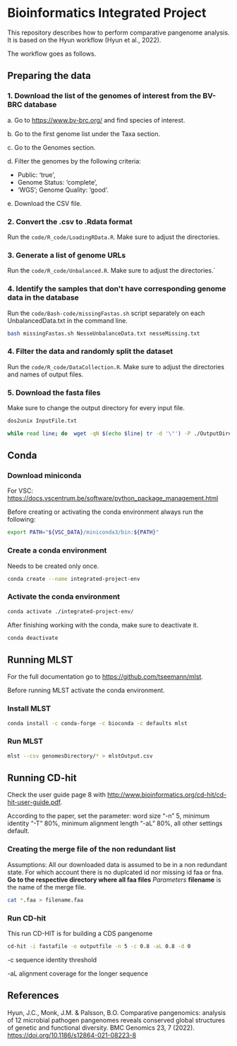 # Bioinformatics Integrated Project
This repository describes how to perform comparative pangenome analysis. It is based on the Hyun workflow (Hyun et al., 2022). 

The workflow goes as follows.

## Preparing the data

### 1. Download the list of the genomes of interest from the BV-BRC database

a. Go to https://www.bv-brc.org/ and find species of interest.

b. Go to the first genome list under the Taxa section.

c. Go to the Genomes section.

d. Filter the genomes by the following criteria: 
- Public: ‘true',
- Genome Status: ‘complete’,
- ‘WGS’; Genome Quality: ‘good’.

e. Download the CSV file. 

### 2. Convert the .csv to .Rdata format

Run the `code/R_code/LoadingRData.R`. Make sure to adjust the directories.

### 3. Generate a list of genome URLs 

Run the `code/R_code/Unbalanced.R`. Make sure to adjust the directories.`

### 4. Identify the samples that don't have corresponding genome data in the database

Run the `code/Bash-code/missingFastas.sh` script separately on each UnbalancedData.txt in the command line. 

```bash
bash missingFastas.sh NesseUnbalanceData.txt nesseMissing.txt
```

### 4. Filter the data and randomly split the dataset

Run the `code/R_code/DataCollection.R`. Make sure to adjust the directories and names of output files. 

### 5. Download the fasta files

Make sure to change the output directory for every input file. 

```bash
dos2unix InputFile.txt

while read line; do  wget -qN $(echo $line| tr -d '\"') -P ./OutputDirectory ; done < InputFile.txt
```

## Conda

### Download miniconda

For VSC: https://docs.vscentrum.be/software/python_package_management.html

Before creating or activating the conda environment always run the following:

```bash
export PATH="${VSC_DATA}/miniconda3/bin:${PATH}" 
```

### Create a conda environment

Needs to be created only once. 

```bash
conda create --name integrated-project-env  
```

### Activate the conda environment

```bash
conda activate ./integrated-project-env/ 
```
After finishing working with the conda, make sure to deactivate it.

```bash
conda deactivate
```

## Running MLST

For the full documentation go to https://github.com/tseemann/mlst. 

Before running MLST activate the conda environment. 

### Install MLST

```bash
conda install -c conda-forge -c bioconda -c defaults mlst
```
### Run MLST

```bash
mlst --csv genomesDirectory/* > mlstOutput.csv
```
## Running CD-hit

Check the user guide page 8 with http://www.bioinformatics.org/cd-hit/cd-hit-user-guide.pdf.

According to the paper, set the parameter: word size “-n” 5, minimum identity “-T” 80%, minimum alignment length “-aL” 80%, all other settings default.
### Creating the merge file of the non redundant list
Assumptions: All our downloaded data is assumed to be in a non redundant state. For which account there is no duplcated id nor missing id faa or fna.
**Go to the respective directory where all faa files**
*Parameters*
**filename** is the name of the merge file.
```bash
cat *.faa > filename.faa
```
### Run CD-hit
This run CD-HIT is for building a CDS pangenome
```bash
cd-hit -i fastafile -o outputfile -n 5 -c 0.8 -aL 0.8 -d 0
```
-c sequence identity threshold

-aL alignment coverage for the longer sequence

## References

Hyun, J.C., Monk, J.M. & Palsson, B.O. Comparative pangenomics: analysis of 12 microbial pathogen pangenomes reveals conserved global structures of genetic and functional diversity. BMC Genomics 23, 7 (2022). https://doi.org/10.1186/s12864-021-08223-8


